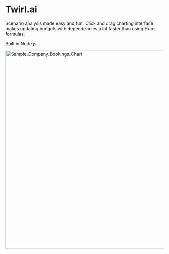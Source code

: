 # Twirl.ai

Scenario analysis made easy and fun. Click and drag charting interface makes updating budgets with dependencies a lot faster than using Excel formulas.

Built in Node.js.

<img width="630" alt="Sample_Company_Bookings_Chart" src="https://user-images.githubusercontent.com/1253142/121062446-161c3780-c793-11eb-91c4-eba895e003eb.png">
